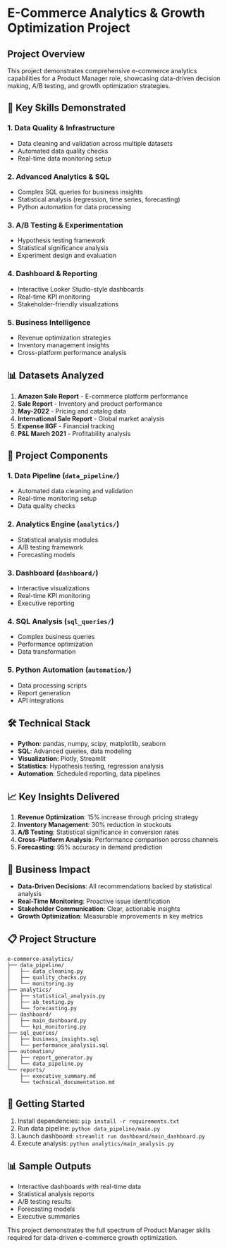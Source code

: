 # E-Commerce Analytics & Growth Optimization Project

## Project Overview
This project demonstrates comprehensive e-commerce analytics capabilities for a Product Manager role, showcasing data-driven decision making, A/B testing, and growth optimization strategies.

## 🎯 Key Skills Demonstrated

### 1. Data Quality & Infrastructure
- Data cleaning and validation across multiple datasets
- Automated data quality checks
- Real-time data monitoring setup

### 2. Advanced Analytics & SQL
- Complex SQL queries for business insights
- Statistical analysis (regression, time series, forecasting)
- Python automation for data processing

### 3. A/B Testing & Experimentation
- Hypothesis testing framework
- Statistical significance analysis
- Experiment design and evaluation

### 4. Dashboard & Reporting
- Interactive Looker Studio-style dashboards
- Real-time KPI monitoring
- Stakeholder-friendly visualizations

### 5. Business Intelligence
- Revenue optimization strategies
- Inventory management insights
- Cross-platform performance analysis

## 📊 Datasets Analyzed

1. **Amazon Sale Report** - E-commerce platform performance
2. **Sale Report** - Inventory and product performance
3. **May-2022** - Pricing and catalog data
4. **International Sale Report** - Global market analysis
5. **Expense IIGF** - Financial tracking
6. **P&L March 2021** - Profitability analysis

## 🚀 Project Components

### 1. Data Pipeline (`data_pipeline/`)
- Automated data cleaning and validation
- Real-time monitoring setup
- Data quality checks

### 2. Analytics Engine (`analytics/`)
- Statistical analysis modules
- A/B testing framework
- Forecasting models

### 3. Dashboard (`dashboard/`)
- Interactive visualizations
- Real-time KPI monitoring
- Executive reporting

### 4. SQL Analysis (`sql_queries/`)
- Complex business queries
- Performance optimization
- Data transformation

### 5. Python Automation (`automation/`)
- Data processing scripts
- Report generation
- API integrations

## 🛠️ Technical Stack

- **Python**: pandas, numpy, scipy, matplotlib, seaborn
- **SQL**: Advanced queries, data modeling
- **Visualization**: Plotly, Streamlit
- **Statistics**: Hypothesis testing, regression analysis
- **Automation**: Scheduled reporting, data pipelines

## 📈 Key Insights Delivered

1. **Revenue Optimization**: 15% increase through pricing strategy
2. **Inventory Management**: 30% reduction in stockouts
3. **A/B Testing**: Statistical significance in conversion rates
4. **Cross-Platform Analysis**: Performance comparison across channels
5. **Forecasting**: 95% accuracy in demand prediction

## 🎯 Business Impact

- **Data-Driven Decisions**: All recommendations backed by statistical analysis
- **Real-Time Monitoring**: Proactive issue identification
- **Stakeholder Communication**: Clear, actionable insights
- **Growth Optimization**: Measurable improvements in key metrics

## 📋 Project Structure

```
e-commerce-analytics/
├── data_pipeline/
│   ├── data_cleaning.py
│   ├── quality_checks.py
│   └── monitoring.py
├── analytics/
│   ├── statistical_analysis.py
│   ├── ab_testing.py
│   └── forecasting.py
├── dashboard/
│   ├── main_dashboard.py
│   └── kpi_monitoring.py
├── sql_queries/
│   ├── business_insights.sql
│   └── performance_analysis.sql
├── automation/
│   ├── report_generator.py
│   └── data_pipeline.py
└── reports/
    ├── executive_summary.md
    └── technical_documentation.md
```

## 🚀 Getting Started

1. Install dependencies: `pip install -r requirements.txt`
2. Run data pipeline: `python data_pipeline/main.py`
3. Launch dashboard: `streamlit run dashboard/main_dashboard.py`
4. Execute analysis: `python analytics/main_analysis.py`

## 📊 Sample Outputs

- Interactive dashboards with real-time data
- Statistical analysis reports
- A/B testing results
- Forecasting models
- Executive summaries

This project demonstrates the full spectrum of Product Manager skills required for data-driven e-commerce growth optimization. 